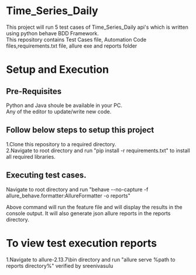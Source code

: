 # Time_Series_Daily

This project will run 5 test cases of Time_Series_Daily api's which is written using python behave BDD Framework.  
This repository contains Test Cases file, Automation Code files,requirements.txt file, allure exe and reports folder

# Setup and Execution

## Pre-Requisites

Python and Java shoule be available in your PC.  
Any of the editor to update/write new code.

## Follow below steps to setup this project
1.Clone this repository to a required directory.  
2.Navigate to root directory and run "pip install -r requirements.txt" to install all required libraries.

## Executing test cases.

Navigate to root directory and run "behave --no-capture -f allure_behave.formatter:AllureFormatter -o reports"

Above command will run the feature file and will display the results in the console output. It will also generate json allure reports in the reports directory.

# To view test execution reports
1.Navigate to allure-2.13.7\bin directory and run "allure serve %path to reports directory%"
verified by sreenivasulu


